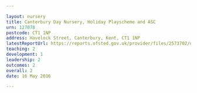 ```yaml
---

layout: nursery
title: Canterbury Day Nursery, Holiday Playscheme and ASC
urn: 127078
postcode: CT1 1NP
address: Havelock Street, Canterbury, Kent, CT1 1NP
latestReportUrl: https://reports.ofsted.gov.uk/provider/files/2573702/urn/127078.pdf
teaching: 2
development: 1
leadership: 2
outcomes: 2
overall: 2
date: 16 May 2016

---
```

